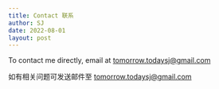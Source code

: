 ```yaml
---
title: Contact 联系
author: SJ
date: 2022-08-01
layout: post
---
```


To contact me directly, email at [tomorrow.todaysj@gmail.com](tomorrow.todaysj@gmail.com)

如有相关问题可发送邮件至 [tomorrow.todaysj@gmail.com](tomorrow.todaysj@gmail.com)
